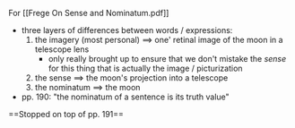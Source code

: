 For [[Frege On Sense and Nominatum.pdf]]
- three layers of differences between words / expressions:
	1. the imagery (most personal) ==> one' retinal image of the moon in a telescope lens
		- only really brought up to ensure that we don't mistake the *sense* for this thing that is actually the image / picturization
	2. the sense ==> the moon's projection into a telescope
	3. the nominatum ==> the moon
- pp. 190: "the nominatum of a sentence is its truth value"

==Stopped on top of pp. 191==